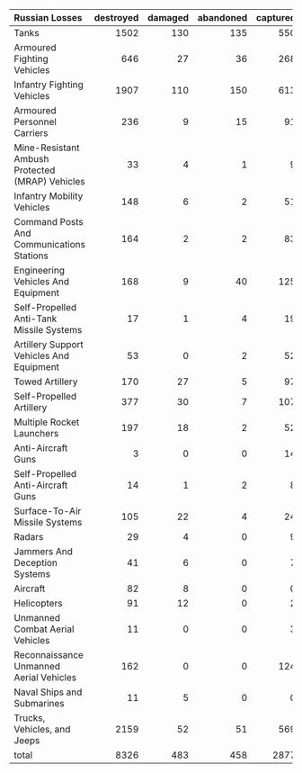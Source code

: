 | Russian Losses                                   |   destroyed |   damaged |   abandoned |   captured |   total |
|:-------------------------------------------------|------------:|----------:|------------:|-----------:|--------:|
| Tanks                                            |        1502 |       130 |         135 |        550 |    2317 |
| Armoured Fighting Vehicles                       |         646 |        27 |          36 |        268 |     977 |
| Infantry Fighting Vehicles                       |        1907 |       110 |         150 |        613 |    2780 |
| Armoured Personnel Carriers                      |         236 |         9 |          15 |         91 |     351 |
| Mine-Resistant Ambush Protected  (MRAP) Vehicles |          33 |         4 |           1 |          9 |      47 |
| Infantry Mobility Vehicles                       |         148 |         6 |           2 |         51 |     207 |
| Command Posts And Communications Stations        |         164 |         2 |           2 |         83 |     251 |
| Engineering Vehicles And Equipment               |         168 |         9 |          40 |        125 |     342 |
| Self-Propelled Anti-Tank Missile Systems         |          17 |         1 |           4 |         19 |      41 |
| Artillery Support Vehicles And Equipment         |          53 |         0 |           2 |         52 |     107 |
| Towed Artillery                                  |         170 |        27 |           5 |         97 |     299 |
| Self-Propelled Artillery                         |         377 |        30 |           7 |        107 |     521 |
| Multiple Rocket Launchers                        |         197 |        18 |           2 |         52 |     269 |
| Anti-Aircraft Guns                               |           3 |         0 |           0 |         14 |      17 |
| Self-Propelled Anti-Aircraft Guns                |          14 |         1 |           2 |          8 |      25 |
| Surface-To-Air Missile Systems                   |         105 |        22 |           4 |         24 |     155 |
| Radars                                           |          29 |         4 |           0 |          9 |      42 |
| Jammers And Deception Systems                    |          41 |         6 |           0 |          7 |      54 |
| Aircraft                                         |          82 |         8 |           0 |          0 |      90 |
| Helicopters                                      |          91 |        12 |           0 |          2 |     105 |
| Unmanned Combat Aerial Vehicles                  |          11 |         0 |           0 |          3 |      14 |
| Reconnaissance Unmanned Aerial Vehicles          |         162 |         0 |           0 |        124 |     286 |
| Naval Ships and Submarines                       |          11 |         5 |           0 |          0 |      16 |
| Trucks, Vehicles, and Jeeps                      |        2159 |        52 |          51 |        569 |    2831 |
| total                                            |        8326 |       483 |         458 |       2877 |   12144 |